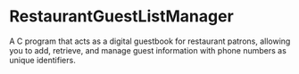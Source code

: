 # RestaurantGuestListManager
A C program that acts as a digital guestbook for restaurant patrons, allowing you to add, retrieve, and manage guest information with phone numbers as unique identifiers.
